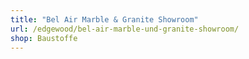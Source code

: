```yaml
---
title: "Bel Air Marble & Granite Showroom"
url: /edgewood/bel-air-marble-und-granite-showroom/
shop: Baustoffe
---
```

